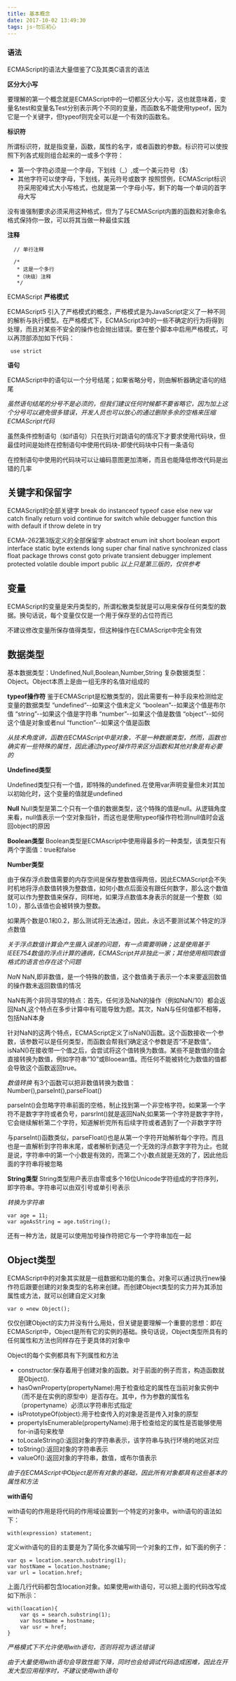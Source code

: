 ```yaml
---
title: 基本概念
date: 2017-10-02 13:49:30
tags: js-勿忘初心
---
```


### 语法

ECMAScript的语法大量借鉴了C及其类C语言的语法

**区分大小写**

要理解的第一个概念就是ECMAScript中的一切都区分大小写，这也就意味着，变量名test和变量名Test分别表示两个不同的变量，而函数名不能使用typeof，因为它是一个关键字，但typeof则完全可以是一个有效的函数名。

**标识符**

所谓标识符，就是指变量，函数，属性的名字，或者函数的参数。标识符可以使按照下列各式规则组合起来的一或多个字符：
 * 第一个字符必须是一个字母，下划线（_）,或一个美元符号（$）
 * 其他字符可以使字母，下划线，美元符号或数字
 按照惯例，ECMAScript标识符采用驼峰式大小写格式，也就是第一个字母小写，剩下的每一个单词的首字母大写

 没有谁强制要求必须采用这种格式，但为了与ECMAScript内置的函数和对象命名格式保持你一致，可以将其当做一种最佳实践

 **注释**
```
  // 单行注释

  /*
   * 这是一个多行
   *（块级）注释
   */
```
ECMAScript
**严格模式**

ECMAScript5 引入了严格模式的概念，严格模式是为JavaScript定义了一种不同的解析与执行模型。在严格模式下，ECMAScript3中的一些不确定的行为将得到处理，而且对某些不安全的操作也会抛出错误。要在整个脚本中启用严格模式，可以再顶部添加如下代码：
``` 
 use strict 
```

**语句**

ECMAScript中的语句以一个分号结尾；如果省略分号，则由解析器确定语句的结尾

*虽然语句结尾的分号不是必须的，但我们建议任何时候都不要省略它，因为加上这个分号可以避免很多错误，开发人员也可以放心的通过删除多余的空格来压缩ECMAScript代码*

虽然条件控制语句（如if语句）只在执行对跳语句的情况下才要求使用代码块，但最佳时间是始终在控制语句中使用代码块-即使代码块中只有一条语句

在控制语句中使用的代码块可以让编码意图更加清晰，而且也能降低修改代码是出错的几率


## 关键字和保留字

ECMAScript的全部关键字
  break do instanceof typeof case else new var catch
  finally return void continue for switch while debugger 
  function this with default if throw delete in try

ECMA-262第3版定义的全部保留字
  abstract enum init short boolean export interface static byte extends long super char final native synchronized class float package throws const goto private transient debugger implement protected volatile double import public
*以上只是第三版的，仅供参考*

## 变量
  ECMAScript的变量是宋丹类型的，所谓松散类型就是可以用来保存任何类型的数据。换句话说，每个变量仅仅是一个用于保存至的占位符而已

  不建议修改变量所保存值得类型，但这种操作在ECMAScript中完全有效

## 数据类型
  基本数据类型：Undefined,Null,Boolean,Number,String
  复杂数据类型：Object。Object本质上是由一组无序的名值对组成的

  **typeof操作符**
  鉴于ECMAScript是松散类型的，因此需要有一种手段来检测给定变量的数据类型
   “undefined”--如果这个值未定义
   “boolean”--如果这个值是布尔值
   “string”--如果这个值是字符串
   “number”--如果这个值是数值
   “object”--如何这个值是对象或者nul
   “function”--如果这个值是函数

   *从技术角度讲，函数在ECMAScript中是对象，不是一种数据类型，然而，函数也确实有一些特殊的属性，因此通过typeof操作符来区分函数和其他对象是有必要的*

   **Undefined类型**

   Undefined类型只有一个值，即特殊的undefined.在使用var声明变量但未对其加以初始化时，这个变量的值就是undefined

   **Null**
   Null类型是第二个只有一个值的数据类型，这个特殊的值是null。从逻辑角度来看，null值表示一个空对象指针，而这也是使用typeof操作符检测null值时会返回object的原因

   **Boolean类型**
   Boolean类型是ECMAscript中使用得最多的一种类型，该类型只有两个字面值：true和false

   **Number类型**

   由于保存浮点数值需要的内存空间是保存整数值得两倍，因此ECMAScript会不失时机地将浮点数值转换为整数值，如何小数点后面没有跟任何数字，那么这个数值就可以作为整数值来保存，同样地，如果浮点数值本身表示的就是一个整数（如1.0），那么该值也会被转换为整数。

   如果两个数是0.1和0.2，那么测试将无法通过，因此，永远不要测试某个特定的浮点数值

   *关于浮点数值计算会产生摄入误差的问题，有一点需要明确；这是使用基于IEEE754数值的浮点计算的通病，ECMAScript并非独此一家；其他使用相同数值格式的语言也存在这个问题*

   *NaN*
   NaN,即非数值，是一个特殊的数值，这个数值勇于表示一个本来要返回数值的操作数未返回数值的情况

   NaN有两个非同寻常的特点：首先，任何涉及NaN的操作（例如NaN/10）都会返回NaN,这个特点在多步计算中有可能导致为题。其次，NaN与任何值都不相等，包括NaN本身

   针对NaN的这两个特点，ECMAScript定义了isNaN()函数。这个函数接收一个参数，该参数可以是任何类型，而函数会帮我们确定这个参数是否“不是数值”。isNaN()在接收带一个值之后，会尝试将这个值转换为数值。某些不是数值的值会直接转换为数值，例如字符串“10”或Blooean值。而任何不能被转化为数值的值都会导致这个函数返回true。

   *数值转换*
   有3个函数可以把非数值转换为数值：Number(),parseInt(),parseFloat()

   parseInt()会忽略字符串前面的空格，制止找到第一个非空格字符。如果第一个字符不是数字字符或者负号，parsrInt()就是返回NaN;如果第一个字符是数字字符，它会继续解析第二个字符，知道解析完所有后续字符或者遇到了一个非数字字符

   与parseInt()函数类似，parseFloat()也是从第一个字符开始解析每个字符。而且也是一直解析到字符串末尾，或者解析到遇见一个无效的浮点数字字符为止。也就是说，字符串中的第一个小数是有效的，而第二个小数点就是无效的了，因此他后面的字符串将被忽略

   **String类型**
   String类型用户表示由零或多个16位Unicode字符组成的字符序列，即字符串。字符串可以由双引号或单引号表示

   *转换为字符串*
```
var age = 11;
var ageAsString = age.toString();
```
还有一种方法，就是可以使用加号操作符把它与一个字符串加在一起





## Object类型

ECMAScript中的对象其实就是一组数据和功能的集合。对象可以通过执行new操作符后跟要创建的对象类型的名称来创建。而创建Object类型的实力并为其添加属性或方法，就可以创建自定义对象

    var o =new Object();

仅仅创建Object的实力并没有什么用处，但关键是要理解一个重要的思想：即在ECMAScript中，Object是所有它的实例的基础。换句话说，Object类型所具有的任何属性和方法也同样存在于更具体的对象中

  Object的每个实例都具有下列属性和方法
  * constructor:保存着用于创建对象的函数。对于前面的例子而言，构造函数就是Object().
  * hasOwnProperty(propertyName):用于检查给定的属性在当前对象实例中（而不是在实例的原型中）是否存在。其中，作为参数的属性名（propertyname）必须以字符串形式指定
  * isPrototypeOf(object):用于检查传入的对象是否是传入对象的原型
  * propertyIsEnumerable(propertyName):用于检查给定的属性是否能够使用for-in语句来枚举
  * toLocaleString():返回对象的字符串表示，该字符串与执行环境的地区对应
  * toString():返回对象的字符串表示
  * valueOf():返回对象的字符串，数值，或布尔值表示

  *由于在ECMAScript中Object是所有对象的基础，因此所有对象都具有这些基本的属性和方法*

  **with语句**

  with语句的作用是将代码的作用域设置到一个特定的对象中。with语句的语法如下：

  ```
  with(expression) statement;
  ```
  定义with语句的目的主要是为了简化多次编写同一个对象的工作，如下面的例子：
  ```
  var qs = location.search.substring(1);
  var hostName = location.hostname;
  var url = location.href;
  ```

  上面几行代码都包含location对象。如果使用with语句，可以把上面的代码改写成如下所示：

  ```
  with(loacation){
      var qs = search.substring(1);
      var hostName = hostname;
      var usr = href;
  }
  ```

  *严格模式下不允许使用with语句，否则将视为语法错误*

  *由于大量使用with语句会导致性能下降，同时也会给调试代码造成困难，因此在开发大型应用程序时，不建议使用with语句*
